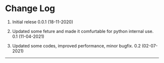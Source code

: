 Change Log
========================

1. Initial relese 0.0.1 (18-11-2020)

2. Updated some feture and made it comfurtable for python internal use. 0.1 (11-04-2021)

3. Updated some codes, improved performance, minor bugfix. 0.2 (02-07-2021)

--------------------------